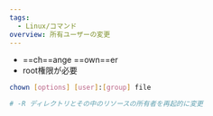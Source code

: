 ```yaml
---
tags:
  - Linux/コマンド
overview: 所有ユーザーの変更
---
```

- ==ch==ange ==own==er
- root権限が必要
```bash
chown [options] [user]:[group] file

# -R ディレクトリとその中のリソースの所有者を再起的に変更
```